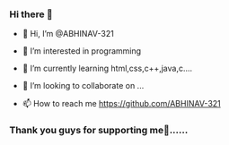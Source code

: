 ### Hi there 👋
- 👋 Hi, I’m @ABHINAV-321

- 👀 I’m interested in programming

- 🌱 I’m currently learning html,css,c++,java,c....

- 💞️ I’m looking to collaborate on ...

- 📫 How to reach me https://github.com/ABHINAV-321

### Thank you guys for supporting me💖...... 
<!---

SHADOW-HUNTER-ME/SHADOW-HUNTER-ME is a ✨ special ✨ repository because its `README.md` (this file) appears on your GitHub profile.

You can click the Preview link to take a look at your changes.

--->



<!--
**ABHINAV-321/ABHINAV-321** is a ✨ _special_ ✨ repository because its `README.md` (this file) appears on your GitHub profile.

Here are some ideas to get you started:

- 🔭 I’m currently working on ...
- 🌱 I’m currently learning ...
- 👯 I’m looking to collaborate on ...
- 🤔 I’m looking for help with ...
- 💬 Ask me about ...
- 📫 How to reach me: ...
- 😄 Pronouns: ...
- ⚡ Fun fact: ...
-->

